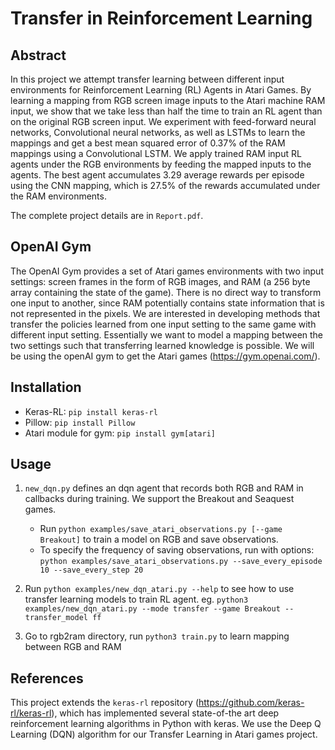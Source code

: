 # Transfer in Reinforcement Learning

## Abstract
In this project we attempt transfer learning between different input environments for Reinforcement Learning (RL) Agents in Atari Games. By learning a mapping from RGB screen image inputs to the Atari machine RAM input, we show that we take less than half the time to train an RL agent than on the original RGB screen input. We experiment with feed-forward neural networks, Convolutional neural networks, as well as LSTMs to learn the mappings and get a best mean squared error of 0.37% of the RAM mappings using a Convolutional LSTM. We apply trained RAM input RL agents under the RGB environments by feeding the mapped inputs to the agents. The best agent accumulates 3.29 average rewards per episode using the CNN mapping, which is 27.5% of the rewards accumulated under the RAM environments.

The complete project details are in `Report.pdf`. 

## OpenAI Gym
The OpenAI Gym provides a set of Atari games environments with two input settings: screen frames in the form of RGB images, and RAM (a 256 byte array containing the state of the game). 
There is no direct way to transform one input to another, since RAM potentially contains state information that is not 
represented in the pixels. We are interested in developing methods that transfer the policies learned 
from one input setting to the same game with different input setting. 
Essentially we want to model a mapping between the two settings such that transferring learned knowledge is possible. 
We will be using the openAI gym to get the Atari games (https://gym.openai.com/).

## Installation

- Keras-RL: `pip install keras-rl`
- Pillow: `pip install Pillow`
- Atari module for gym: `pip install gym[atari]`

## Usage

1. `new_dqn.py` defines an dqn agent that records both RGB and RAM in callbacks during training. We support the Breakout and Seaquest games.

    - Run `python examples/save_atari_observations.py [--game Breakout]` to train a model on RGB and save observations.
    - To specify the frequency of saving observations, run with options: `python examples/save_atari_observations.py --save_every_episode 10 --save_every_step 20`
    
 2. Run `python examples/new_dqn_atari.py --help` to see how to use transfer learning models to train RL agent.
    eg. `python3 examples/new_dqn_atari.py --mode transfer --game Breakout --transfer_model ff`
 
 3. Go to rgb2ram directory, run `python3 train.py` to learn mapping between RGB and RAM

## References 
This project extends the `keras-rl` repository (https://github.com/keras-rl/keras-rl), which has implemented several state-of-the art deep reinforcement learning algorithms in Python with keras. We use the Deep Q Learning (DQN) algorithm for our Transfer Learning in Atari games project.

